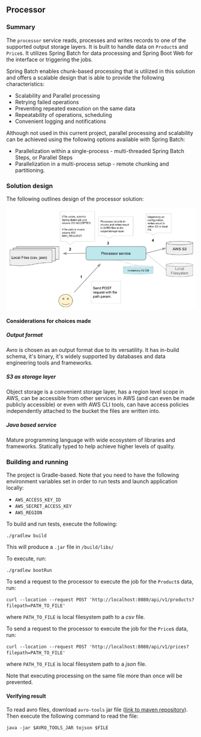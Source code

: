 ## Processor

### Summary

The `processor` service reads, processes and writes records to one of the supported output storage layers.
It is built to handle data on `Product`s and `Price`s. It utilizes Spring Batch for data processing and Spring Boot Web
for the interface or triggering the jobs.

Spring Batch enables chunk-based processing that is utilized in this solution and offers a scalable
design that is able to provide the following characteristics:

* Scalability and Parallel processing
* Retrying failed operations
* Preventing repeated execution on the same data
* Repeatability of operations, scheduling
* Convenient logging and notifications

Although not used in this current project, parallel processing and scalability can be achieved using the following
options available with Spring Batch:

* Parallelization within a single-process - multi-threaded Spring Batch Steps, or Parallel Steps
* Parallelization in a multi-process setup - remote chunking and partitioning.

### Solution design

The following outlines design of the processor solution:

![design_image](/img/diagram.png)

#### Considerations for choices made

##### Output format

Avro is chosen as an output format due to its versatility. It has in-build schema, it's binary, it's widely supported
by databases and data engineering tools and frameworks.

##### S3 as storage layer

Object storage is a convenient storage layer, has a region level scope in AWS,
can be accessible from other services in AWS
(and can even be made publicly accessible) or even with AWS CLI tools,
can have access policies independently attached to the bucket the files are written into.

##### Java based service

Mature programming language with wide ecosystem of libraries and frameworks. Statically typed to help achieve
higher levels of quality.

### Building and running

The project is Gradle-based. Note that you need to have the following environment variables set in order to run
tests and launch application locally:

* `AWS_ACCESS_KEY_ID`
* `AWS_SECRET_ACCESS_KEY`
* `AWS_REGION`

To build and run tests, execute the following:

```shell
./gradlew build
```

This will produce a `.jar` file in `/build/libs/`

To execute, run:

```shell
./gradlew bootRun
```

To send a request to the processor to execute the job for the `Product`s data, run:

```shell
curl --location --request POST 'http://localhost:8080/api/v1/products?filepath=PATH_TO_FILE'
```

where `PATH_TO_FILE` is local filesystem path to a *csv* file.

To send a request to the processor to execute the job for the `Price`s data, run:

```shell
curl --location --request POST 'http://localhost:8080/api/v1/prices?filepath=PATH_TO_FILE'
```

where `PATH_TO_FILE` is local filesystem path to a *json* file.

Note that executing processing on the same file more than once will be prevented.


#### Verifying result
To read avro files, download `avro-tools` jar file ([link to maven repository](https://mvnrepository.com/artifact/org.apache.avro/avro-tools/1.10.2)).
Then execute the following command to read the file:
```shell
java -jar $AVRO_TOOLS_JAR tojson $FILE
```
